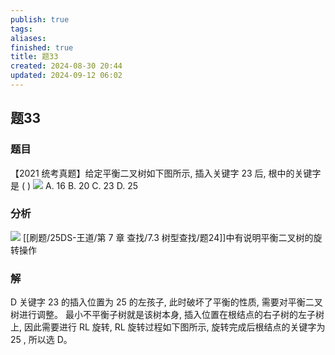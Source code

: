 ```yaml
---
publish: true
tags: 
aliases: 
finished: true
title: 题33
created: 2024-08-30 20:44
updated: 2024-09-12 06:02
---
```

## 题33
### 题目
【2021 统考真题】给定平衡二叉树如下图所示, 插入关键字 23 后, 根中的关键字是 ( )
![](https://img.hwenyi.live/202405291147206.webp)
A. 16 
B. 20 
C. 23 
D. 25
### 分析
![](https://img.hwenyi.live/202409121401366.webp)
[[刷题/25DS-王道/第 7 章 查找/7.3 树型查找/题24]]中有说明平衡二叉树的旋转操作
### 解
D
关键字 23 的插入位置为 25 的左孩子, 此时破坏了平衡的性质, 需要对平衡二叉树进行调整。 
最小不平衡子树就是该树本身, 插入位置在根结点的右子树的左子树上, 因此需要进行 RL 旋转, RL 旋转过程如下图所示, 旋转完成后根结点的关键字为 25 , 所以选 D。